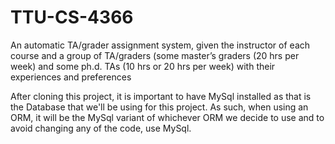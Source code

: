 # TTU-CS-4366

An automatic TA/grader assignment system, given the instructor of each course and a group of TA/graders (some master’s graders (20 hrs per week) and some ph.d. TAs (10 hrs or 20 hrs per week) with their experiences and preferences

After cloning this project, it is important to have MySql installed as that is the Database that we'll be using for this project. As such, when using an ORM, it will be the MySql variant of whichever ORM we decide to use and to avoid changing any of the code, use MySql.
